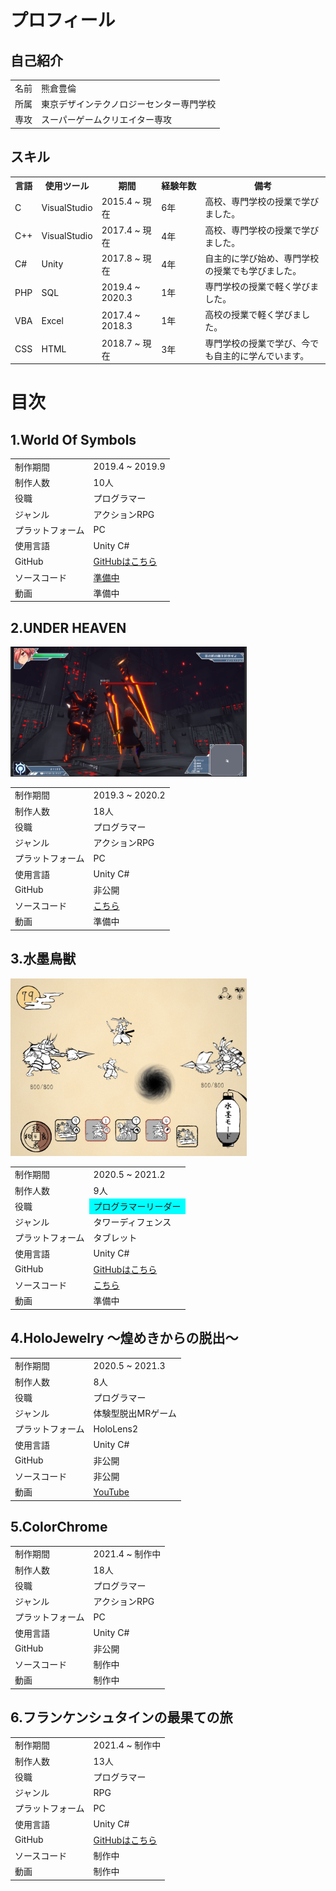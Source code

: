 # プロフィール
## 自己紹介
<!--
|     名前    | null |
|     所属    | null |
|     専攻    | null |

-->

<table style="width:100%">
  <tr>
    <td>名前</td> <td>熊倉豊倫</td>
  </tr>

  <tr>
    <td>所属</td> <td>東京デザインテクノロジーセンター専門学校</td>
  </tr>
  
  <tr>
    <td>専攻</td> <td>スーパーゲームクリエイター専攻</td>
  </tr>
</table>

## スキル
<!--
| 言語 | 使用ツール | 期間 | 経験年数 | 備考 |
| :-----: | :-----: | :-----: | :--------: | :-----: |
| C | VisualStudio | 2015.4 ~ 現在 | 6年 | 高校、専門学校の授業で学びました。 |
| C++ | VisualStudio | 2017.4 ~ 現在 | 4年 | 高校、専門学校の授業で学びました。 |
| C# | Unity | 2017.8 ~ 現在 | 4年 | 自主的に学び始め、専門学校の授業でも学びました。 |
| PHP | SQL | 2019.4 ~ 2020.3 | 1年 | 専門学校の授業で軽く学びました。 |
| VBA | Excel | 2017.4 ~ 2018.3 | 1年 | 高校の授業で軽く学びました。 |
| CSS | HTML | 2018.7 ~ 現在 | 3年 | 専門学校の授業で学びました。 |
-->
<table style="width:100%">
  <tr>
    <th>言語</th> <th>使用ツール</th> <th>期間</th> <th nowrap>経験年数</th> <th>備考</th>
  </tr>

  <tr>
    <td>C</td> <td>VisualStudio</td> <td>2015.4 ~ 現在</td> <td nowrap>6年</td> <td>高校、専門学校の授業で学びました。</td>
  </tr>
  
  <tr>
    <td>C++</td> <td>VisualStudio</td> <td>2017.4 ~ 現在</td> <td nowrap>4年</td> <td>高校、専門学校の授業で学びました。</td>
  </tr>
  
  <tr>
    <td>C#</td> <td>Unity</td> <td>2017.8 ~ 現在</td> <td nowrap>4年</td> <td>自主的に学び始め、専門学校の授業でも学びました。</td>
  </tr>
  
  <tr>
    <td>PHP</td> <td>SQL</td> <td>2019.4 ~ 2020.3</td> <td nowrap>1年</td> <td>専門学校の授業で軽く学びました。</td>
  </tr>

  <tr>
    <td>VBA</td> <td>Excel</td> <td>2017.4 ~ 2018.3</td> <td nowrap>1年</td> <td>高校の授業で軽く学びました。</td>
  </tr>
  
  <tr>
    <td>CSS</td> <td>HTML</td> <td>2018.7 ~ 現在</td> <td nowrap>3年</td> <td>専門学校の授業で学び、今でも自主的に学んでいます。</td>
  </tr>
</table>

# 目次

<!--
|     制作期間    | null |
|     制作人数    | null |
|       役職      | null |
|     ジャンル    | null |
| プラットフォーム | null |
|     使用言語    | null |
|      GutHub     | null |
|   ソースコード   | null |
|       動画      | null |
-->

## 1.World Of Symbols
<table style="width:80%">
  <tr>
    <td>制作期間</td> <td>2019.4 ~ 2019.9</td>
  </tr>

  <tr>
    <td>制作人数</td> <td>10人</td>
  </tr>
  
  <tr>
    <td>役職</td> <td>プログラマー</td>
  </tr>
  
  <tr>
    <td>ジャンル</td> <td>アクションRPG</td>
  </tr>
  
  <tr>
    <td>プラットフォーム</td> <td>PC</td>
  </tr>
  
  <tr>
    <td>使用言語</td> <td>Unity C#</td>
  </tr>
  
  <tr>
    <td>GitHub</td> <td><a href="https://github.com/mamanju/WorldOfSymbols">GitHubはこちら</a></td>
  </tr>
  
  <tr>
    <td>ソースコード</td> <td><a href="WorldOfSymbols.html">準備中</a></td>
  </tr>
  
  <tr>
    <td>動画</td> <td>準備中</td>
  </tr>
</table>

## 2.UNDER HEAVEN

<img src="doc/underheaven.png" width= "75%" height="75%">
<table style="width:80%">
  <tr>
    <td>制作期間</td> <td>2019.3 ~ 2020.2</td>
  </tr>

  <tr>
    <td>制作人数</td> <td>18人</td>
  </tr>
  
  <tr>
    <td>役職</td> <td>プログラマー</td>
  </tr>
  
  <tr>
    <td>ジャンル</td> <td>アクションRPG</td>
  </tr>
  
  <tr>
    <td>プラットフォーム</td> <td>PC</td>
  </tr>
  
  <tr>
    <td>使用言語</td> <td>Unity C#</td>
  </tr>
  
  <tr>
    <td>GitHub</td> <td>非公開</td>
  </tr>
  
  <tr>
    <td>ソースコード</td> <td><a href="./UnderHeaven.html">こちら</a></td>
  </tr>
  
  <tr>
    <td>動画</td> <td>準備中</td>
  </tr>
</table>

## 3.水墨鳥獣

<img src="doc/rabbitfrog.png" width= "75%" height="75%">
<table style="width:80%">
  <tr>
    <td>制作期間</td> <td>2020.5 ~ 2021.2</td>
  </tr>

  <tr>
    <td>制作人数</td> <td>9人</td>
  </tr>
  
  <tr>
    <td>役職</td> <td bgcolor=cyan>プログラマーリーダー</td>
  </tr>
  
  <tr>
    <td>ジャンル</td> <td>タワーディフェンス</td>
  </tr>
  
  <tr>
    <td>プラットフォーム</td> <td>タブレット</td>
  </tr>
  
  <tr>
    <td>使用言語</td> <td>Unity C#</td>
  </tr>
  
  <tr>
    <td>GitHub</td> <td><a href="https://github.com/kumamoooooon0202/RabbitFrog.git">GitHubはこちら</a></td>
  </tr>
  
  <tr>
    <td>ソースコード</td> <td><a href="RabbitFrog.html">こちら</a></td>
  </tr>
  
  <tr>
    <td>動画</td> <td>準備中</td>
  </tr>
</table>

## 4.HoloJewelry ～煌めきからの脱出～
<table style="width:80%">
  <tr>
    <td>制作期間</td> <td>2020.5 ~ 2021.3</td>
  </tr>

  <tr>
    <td>制作人数</td> <td>8人</td>
  </tr>
  
  <tr>
    <td>役職</td> <td>プログラマー</td>
  </tr>
  
  <tr>
    <td>ジャンル</td> <td>体験型脱出MRゲーム</td>
  </tr>
  
  <tr>
    <td>プラットフォーム</td> <td>HoloLens2</td>
  </tr>
  
  <tr>
    <td>使用言語</td> <td>Unity C#</td>
  </tr>
  
  <tr>
    <td>GitHub</td> <td>非公開</td>
  </tr>
  
  <tr>
    <td>ソースコード</td> <td>非公開</td>
  </tr>
  
  <tr>
    <td>動画</td> <td><a href="https://youtu.be/h6OG0eIbWyk">YouTube</a></td>
  </tr>
</table>

## 5.ColorChrome
<table style="width:80%">
  <tr>
    <td>制作期間</td> <td>2021.4 ~ 制作中</td>
  </tr>

  <tr>
    <td>制作人数</td> <td>18人</td>
  </tr>
  
  <tr>
    <td>役職</td> <td>プログラマー</td>
  </tr>
  
  <tr>
    <td>ジャンル</td> <td>アクションRPG</td>
  </tr>
  
  <tr>
    <td>プラットフォーム</td> <td>PC</td>
  </tr>
  
  <tr>
    <td>使用言語</td> <td>Unity C#</td>
  </tr>
  
  <tr>
    <td>GitHub</td> <td>非公開</td>
  </tr>
  
  <tr>
    <td>ソースコード</td> <td>制作中</td>
  </tr>
  
  <tr>
    <td>動画</td> <td>制作中</td>
  </tr>
</table>

## 6.フランケンシュタインの最果ての旅
<table style="width:80%">
  <tr>
    <td>制作期間</td> <td>2021.4 ~ 制作中</td>
  </tr>

  <tr>
    <td>制作人数</td> <td>13人</td>
  </tr>
  
  <tr>
    <td>役職</td> <td>プログラマー</td>
  </tr>
  
  <tr>
    <td>ジャンル</td> <td>RPG</td>
  </tr>
  
  <tr>
    <td>プラットフォーム</td> <td>PC</td>
  </tr>
  
  <tr>
    <td>使用言語</td> <td>Unity C#</td>
  </tr>
  
  <tr>
    <td>GitHub</td> <td><a href="https://github.com/kannaduki2000/Frankenstein">GitHubはこちら</a></td>
  </tr>
  
  <tr>
    <td>ソースコード</td> <td>制作中</td>
  </tr>
  
  <tr>
    <td>動画</td> <td>制作中</td>
  </tr>
</table>

